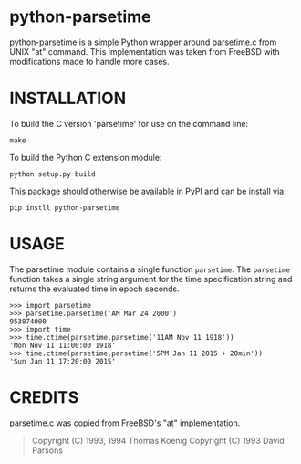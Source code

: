 python-parsetime
================

python-parsetime is a simple Python wrapper around parsetime.c from UNIX "at" command.
This implementation was taken from FreeBSD with modifications made to handle more cases.

INSTALLATION
============

To build the C version 'parsetime' for use on the command line:

    make

To build the Python C extension module:

    python setup.py build

This package should otherwise be available in PyPI and can be install via:

    pip instll python-parsetime

USAGE
=====
The parsetime module contains a single function `parsetime`. The `parsetime`
function takes a single string argument for the time specification string and
returns the evaluated time in epoch seconds.

    >>> import parsetime
    >>> parsetime.parsetime('AM Mar 24 2000')
    953874000
    >>> import time
    >>> time.ctime(parsetime.parsetime('11AM Nov 11 1918'))
    'Mon Nov 11 11:00:00 1918'
    >>> time.ctime(parsetime.parsetime('5PM Jan 11 2015 + 20min'))
    'Sun Jan 11 17:20:00 2015'

CREDITS
=======
parsetime.c was copied from FreeBSD's "at" implementation.

> Copyright (C) 1993, 1994 Thomas Koenig
> Copyright (C) 1993       David Parsons
